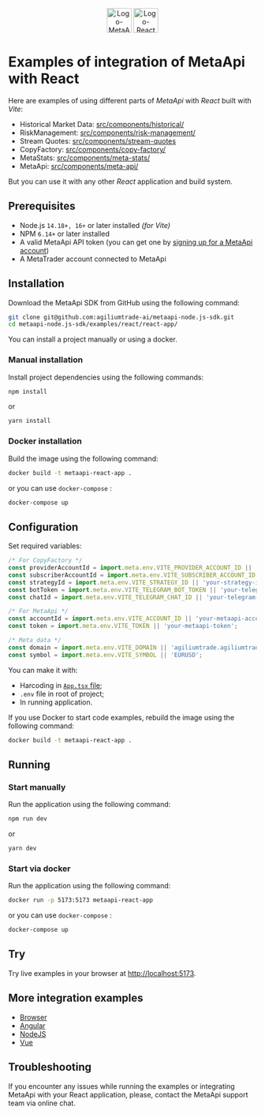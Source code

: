 <div align="center">
  <img src="https://metaapi.cloud/favicon.ico" alt="Logo-MetaApi" width="50" height="50"/> 
  <img src="https://react.dev/favicon.ico" alt="Logo-React" width="50" height="50"/>
</div>

# Examples of integration of MetaApi with React

Here are examples of using different parts of _MetaApi_ with _React_ built with _Vite_:

- Historical Market Data: [src/components/historical/](./src/components/historical)
- RiskManagement: [src/components/risk-management/](./src/components/risk-management)
- Stream Quotes: [src/components/stream-quotes](./react-app/src/components/stream-quotes)
- CopyFactory: [src/components/copy-factory/](./src/components/copy-factory)
- MetaStats: [src/components/meta-stats/](./src/components/meta-stats)
- MetaApi: [src/components/meta-api/](./src/components/meta-api)

But you can use it with any other _React_ application and build system.

## Prerequisites

- Node.js `14.18+, 16+` or later installed _(for Vite)_
- NPM `6.14+` or later installed
- A valid MetaApi API token (you can get one by [signing up for a MetaApi account](https://app.metaapi.cloud/token))
- A MetaTrader account connected to MetaApi

## Installation

Download the MetaApi SDK from GitHub using the following command:

```bash
git clone git@github.com:agiliumtrade-ai/metaapi-node.js-sdk.git
cd metaapi-node.js-sdk/examples/react/react-app/
```

You can install a project manually or using a docker.

### Manual installation

Install project dependencies using the following commands:

```bash
npm install
```

or

```bash
yarn install
```

### Docker installation

Build the image using the following command:

```bash
docker build -t metaapi-react-app .
```

or you can use `docker-compose` :

```bash
docker-compose up
```

## Configuration

Set required variables:

``` javascript
/* For CopyFactory */
const providerAccountId = import.meta.env.VITE_PROVIDER_ACCOUNT_ID || 'your-provider-account-id';
const subscriberAccountId = import.meta.env.VITE_SUBSCRIBER_ACCOUNT_ID || 'your-subscriber-account-id';
const strategyId = import.meta.env.VITE_STRATEGY_ID || 'your-strategy-id';
const botToken = import.meta.env.VITE_TELEGRAM_BOT_TOKEN || 'your-telegram-bot-token';
const chatId = import.meta.env.VITE_TELEGRAM_CHAT_ID || 'your-telegram-chat-id';

/* For MetaApi */
const accountId = import.meta.env.VITE_ACCOUNT_ID || 'your-metaapi-account-id';
const token = import.meta.env.VITE_TOKEN || 'your-metaapi-token';

/* Meta data */
const domain = import.meta.env.VITE_DOMAIN || 'agiliumtrade.agiliumtrade.ai';
const symbol = import.meta.env.VITE_SYMBOL || 'EURUSD';
```

You can make it with:

- Harcoding in [`App.tsx` file](./src/App.tsx);
- `.env` file in root of project;
- In running application.

If you use Docker to start code examples, rebuild the image using the following command:

```bash
docker build -t metaapi-react-app .
```

## Running

### Start manually

Run the application using the following command:

```bash
npm run dev
```

or

```bash
yarn dev
```

### Start via docker

Run the application using the following command:

```bash
docker run -p 5173:5173 metaapi-react-app
```

or you can use `docker-compose` :

```bash
docker-compose up
```

## Try

Try live examples in your browser at [http://localhost:5173](http://localhost:5173).

## More integration examples

- [Browser](./../../browser)
- [Angular](./../../angular)
- [NodeJS](./../../node)
- [Vue](./../../vue)

## Troubleshooting

If you encounter any issues while running the examples or integrating MetaApi with your React application, please, contact the MetaApi support team via online chat.
